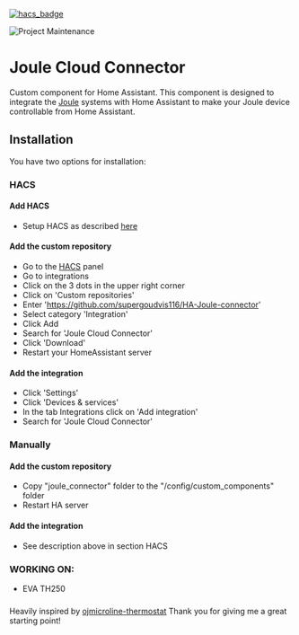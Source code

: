 [![hacs_badge](https://img.shields.io/badge/HACS-Default-41BDF5.svg?style=for-the-badge)](https://github.com/hacs/integration)

![Project Maintenance](https://img.shields.io/badge/maintainer-Supergoudvis116-blue.svg?style=for-the-badge)

# Joule Cloud Connector

Custom component for Home Assistant. This component is designed to integrate the [Joule](https://jouleuk.co.uk/) systems with
Home Assistant to make your Joule device controllable from Home Assistant.

## Installation

You have two options for installation:

### HACS

#### Add HACS
- Setup HACS as described [here](https://hacs.xyz/docs/setup/download/)

#### Add the custom repository
- Go to the [HACS](https://hacs.xyz) panel
- Go to integrations
- Click on the 3 dots in the upper right corner
- Click on 'Custom repositories'
- Enter 'https://github.com/supergoudvis116/HA-Joule-connector'
- Select category 'Integration'
- Click Add
- Search for 'Joule Cloud Connector'
- Click 'Download'
- Restart your HomeAssistant server

#### Add the integration
- Click 'Settings'
- Click 'Devices & services'
- In the tab Integrations click on 'Add integration'
- Search for 'Joule Cloud Connector'

### Manually

#### Add the custom repository

- Copy "joule_connector" folder to the "/config/custom_components" folder
- Restart HA server

#### Add the integration
- See description above in section HACS

### WORKING ON:

- EVA TH250

###

Heavily inspired by [ojmicroline-thermostat](https://github.com/robbinjanssen/home-assistant-ojmicroline-thermostat)
Thank you for giving me a great starting point!
